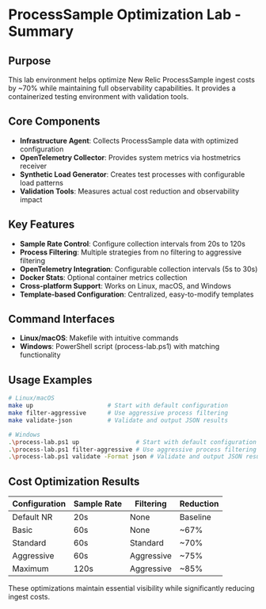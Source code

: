 # ProcessSample Optimization Lab - Summary

## Purpose

This lab environment helps optimize New Relic ProcessSample ingest costs by ~70% while maintaining full observability capabilities. It provides a containerized testing environment with validation tools.

## Core Components

- **Infrastructure Agent**: Collects ProcessSample data with optimized configuration
- **OpenTelemetry Collector**: Provides system metrics via hostmetrics receiver
- **Synthetic Load Generator**: Creates test processes with configurable load patterns
- **Validation Tools**: Measures actual cost reduction and observability impact

## Key Features

- **Sample Rate Control**: Configure collection intervals from 20s to 120s
- **Process Filtering**: Multiple strategies from no filtering to aggressive filtering
- **OpenTelemetry Integration**: Configurable collection intervals (5s to 30s)
- **Docker Stats**: Optional container metrics collection
- **Cross-platform Support**: Works on Linux, macOS, and Windows
- **Template-based Configuration**: Centralized, easy-to-modify templates

## Command Interfaces

- **Linux/macOS**: Makefile with intuitive commands
- **Windows**: PowerShell script (process-lab.ps1) with matching functionality

## Usage Examples

```bash
# Linux/macOS
make up                     # Start with default configuration
make filter-aggressive      # Use aggressive process filtering
make validate-json          # Validate and output JSON results

# Windows
.\process-lab.ps1 up                # Start with default configuration
.\process-lab.ps1 filter-aggressive # Use aggressive process filtering
.\process-lab.ps1 validate -Format json # Validate and output JSON results
```

## Cost Optimization Results

| Configuration | Sample Rate | Filtering | Reduction |
|---------------|-------------|-----------|-----------|
| Default NR | 20s | None | Baseline |
| Basic | 60s | None | ~67% |
| Standard | 60s | Standard | ~70% |
| Aggressive | 60s | Aggressive | ~75% |
| Maximum | 120s | Aggressive | ~85% |

These optimizations maintain essential visibility while significantly reducing ingest costs.
